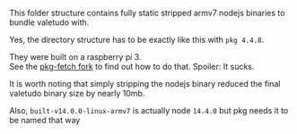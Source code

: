 This folder structure contains fully static stripped armv7 nodejs binaries to bundle valetudo with.

Yes, the directory structure has to be exactly like this with `pkg 4.4.8`.

They were built on a raspberry pi 3.<br/>
See the [pkg-fetch fork](https://github.com/Hypfer/pkg-fetch) to find out how to do that. Spoiler: It sucks.

It is worth noting that simply stripping the nodejs binary reduced the final valetudo binary size by nearly 10mb.

Also, `built-v14.0.0-linux-armv7` is actually node `14.4.0` but pkg needs it to be named that way
